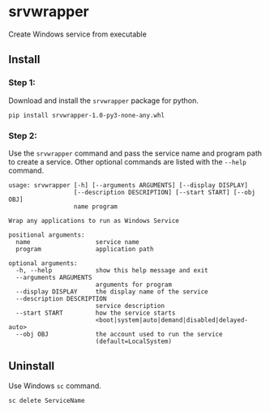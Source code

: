# srvwrapper
Create Windows service from executable

## Install
### Step 1:
Download and install the `srvwrapper` package for python.
```
pip install srvwrapper-1.0-py3-none-any.whl
```
### Step 2:
Use the `srvwrapper` command and pass the service name and program path to create a service. Other optional commands are listed with the `--help` command.
```
usage: srvwrapper [-h] [--arguments ARGUMENTS] [--display DISPLAY]
                  [--description DESCRIPTION] [--start START] [--obj OBJ]
                  name program

Wrap any applications to run as Windows Service

positional arguments:
  name                  service name
  program               application path

optional arguments:
  -h, --help            show this help message and exit
  --arguments ARGUMENTS
                        arguments for program
  --display DISPLAY     the display name of the service
  --description DESCRIPTION
                        service description
  --start START         how the service starts
                        <boot|system|auto|demand|disabled|delayed-auto>
  --obj OBJ             the account used to run the service
                        (default=LocalSystem)
```

## Uninstall
Use Windows `sc` command.
```
sc delete ServiceName
```
